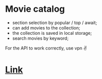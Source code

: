 # Movie catalog


- section selection by popular / top / await;
- can add movies to the collection;
- the collection is saved in local storage;
- search movies by keyword;

For the API to work correctly, use vpn ✌

# [Link](https://ilya-potapow.github.io/movie-catalog/)
